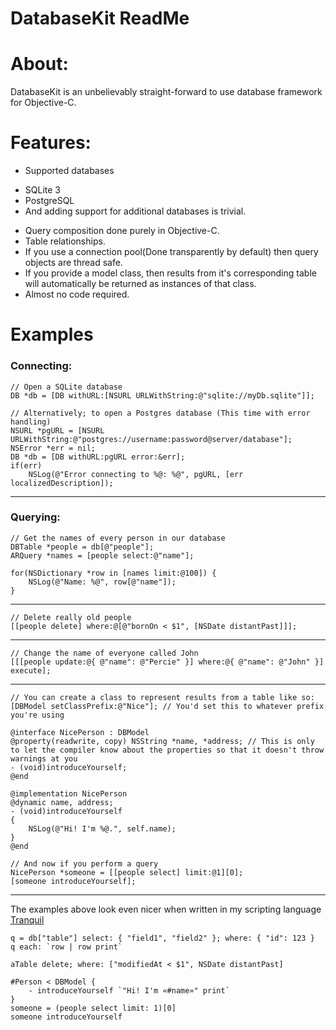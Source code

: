  DatabaseKit ReadMe
=====================

About:
======
DatabaseKit is an unbelievably straight-forward to use database framework for Objective-C.

Features:
=========
 * Supported databases
  - SQLite 3
  - PostgreSQL
  - And adding support for additional databases is trivial.
 * Query composition done purely in Objective-C.
 * Table relationships.
 * If you use a connection pool(Done transparently by default) then query objects are thread safe.
 * If you provide a model class, then results from it's corresponding table will automatically be returned as instances of that class.
 * Almost no code required.

Examples
=============

### Connecting:

    // Open a SQLite database
    DB *db = [DB withURL:[NSURL URLWithString:@"sqlite://myDb.sqlite"]];

    // Alternatively; to open a Postgres database (This time with error handling)    
    NSURL *pgURL = [NSURL URLWithString:@"postgres://username:password@server/database"];
    NSError *err = nil;
    DB *db = [DB withURL:pgURL error:&err];
    if(err)
        NSLog(@"Error connecting to %@: %@", pgURL, [err localizedDescription]);

---

### Querying:

    // Get the names of every person in our database
    DBTable *people = db[@"people"];
    ARQuery *names = [people select:@"name"];
    
    for(NSDictionary *row in [names limit:@100]) {
        NSLog(@"Name: %@", row[@"name"]);
    }

---
    // Delete really old people
    [[people delete] where:@[@"bornOn < $1", [NSDate distantPast]]];
---
    // Change the name of everyone called John
    [[[people update:@{ @"name": @"Percie" }] where:@{ @"name": @"John" }] execute];
--- 
    // You can create a class to represent results from a table like so:
    [DBModel setClassPrefix:@"Nice"]; // You'd set this to whatever prefix you're using
    
    @interface NicePerson : DBModel
    @property(readwrite, copy) NSString *name, *address; // This is only to let the compiler know about the properties so that it doesn't throw warnings at you
    - (void)introduceYourself;
    @end
    
    @implementation NicePerson
    @dynamic name, address;
    - (void)introduceYourself
    {
        NSLog(@"Hi! I'm %@.", self.name);
    }
    @end
    
    // And now if you perform a query
    NicePerson *someone = [[people select] limit:@1][0];
    [someone introduceYourself];
---
The examples above look even nicer when written in my scripting language [Tranquil](http://github.com/fjolnir/Tranquil)

    q = db["table"] select: { "field1", "field2" }; where: { "id": 123 }
    q each: `row | row print`
    
    aTable delete; where: ["modifiedAt < $1", NSDate distantPast]
    
    #Person < DBModel {
        - introduceYourself `"Hi! I'm «#name»" print`
    }
    someone = (people select limit: 1)[0]
    someone introduceYourself
